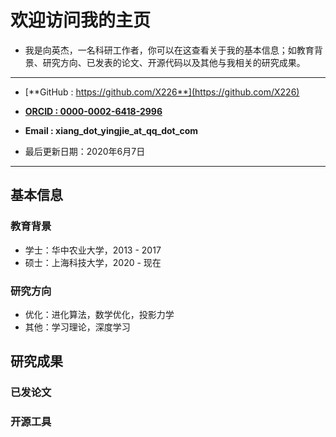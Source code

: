 

# 欢迎访问我的主页

- 我是向英杰，一名科研工作者，你可以在这查看关于我的基本信息；如教育背景、研究方向、已发表的论文、开源代码以及其他与我相关的研究成果。

---

- [**GitHub : https://github.com/X226**](https://github.com/X226)
- [**ORCID  : 0000-0002-6418-2996**](https://orcid.org/0000-0002-6418-2996)
- **Email  : xiang_dot_yingjie_at_qq_dot_com**

- 最后更新日期：2020年6月7日

---

## 基本信息

### 教育背景

- 学士：华中农业大学，2013 - 2017
- 硕士：上海科技大学，2020 - 现在

### 研究方向

- 优化：进化算法，数学优化，投影力学
- 其他：学习理论，深度学习

## 研究成果

### 已发论文

### 开源工具




